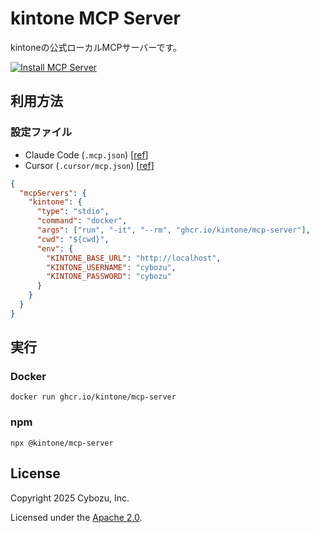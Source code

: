 # kintone MCP Server

kintoneの公式ローカルMCPサーバーです。

[![Install MCP Server](https://cursor.com/deeplink/mcp-install-dark.svg)](https://cursor.com/install-mcp?name=kintone&config=JTdCJTIyY29tbWFuZCUyMiUzQSUyMmRvY2tlciUyMHJ1biUyMC1pdCUyMC0tcm0lMjBnaGNyLmlvJTJGa2ludG9uZSUyRm1jcC1zZXJ2ZXIlMjIlN0Q%3D)

<!--

Cursorのインストール用Deep Linkは以下のJSONから生成している

{
  "kintone": {
    "command": "docker",
    "args": ["run", "-it", "--rm", "ghcr.io/kintone/mcp-server:latest"]
  }
}

作成方法は以下を参照
https://docs.cursor.com/ja/tools/developers

-->

## 利用方法

### 設定ファイル

- Claude Code (`.mcp.json`) \[[ref](https://docs.anthropic.com/ja/docs/claude-code/mcp)]
- Cursor (`.cursor/mcp.json`) \[[ref](https://docs.cursor.com/ja/context/mcp)]

```json
{
  "mcpServers": {
    "kintone": {
      "type": "stdio",
      "command": "docker",
      "args": ["run", "-it", "--rm", "ghcr.io/kintone/mcp-server"],
      "cwd": "${cwd}",
      "env": {
        "KINTONE_BASE_URL": "http://localhost",
        "KINTONE_USERNAME": "cybozu",
        "KINTONE_PASSWORD": "cybozu"
      }
    }
  }
}
```

## 実行

### Docker

```shell
docker run ghcr.io/kintone/mcp-server
```

### npm

```shell
npx @kintone/mcp-server
```

## License

Copyright 2025 Cybozu, Inc.

Licensed under the [Apache 2.0](LICENSE).
